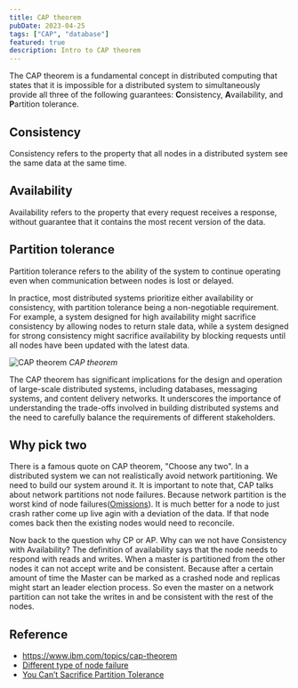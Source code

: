 ```yaml
---
title: CAP theorem
pubDate: 2023-04-25
tags: ["CAP", "database"]
featured: true
description: Intro to CAP theorem
---
```


The CAP theorem is a fundamental concept in distributed computing that states that it is impossible for a distributed system to simultaneously provide all three of the following guarantees: **C**onsistency, **A**vailability, and **P**artition tolerance.

## Consistency

Consistency refers to the property that all nodes in a distributed system see the same data at the same time.

## Availability

Availability refers to the property that every request receives a response, without guarantee that it contains the most recent version of the data.

## Partition tolerance

Partition tolerance refers to the ability of the system to continue operating even when communication between nodes is lost or delayed.

In practice, most distributed systems prioritize either availability or consistency, with partition tolerance being a non-negotiable requirement. For example, a system designed for high availability might sacrifice consistency by allowing nodes to return stale data, while a system designed for strong consistency might sacrifice availability by blocking requests until all nodes have been updated with the latest data.

![CAP theorem](@assets/blog/CAP-theorem/CAP-theorem.png)
_CAP theorem_

The CAP theorem has significant implications for the design and operation of large-scale distributed systems, including databases, messaging systems, and content delivery networks. It underscores the importance of understanding the trade-offs involved in building distributed systems and the need to carefully balance the requirements of different stakeholders.

## Why pick two

There is a famous quote on CAP theorem, "Choose any two". In a distributed system we can not realistically avoid network partitioning. We need to build our system around it. It is important to note that, CAP talks about network partitions not node failures. Because network partition is the worst kind of node failures([Omissions](http://distash.blogspot.com/2010/02/node-failure.html)). It is much better for a node to just crash rather come up live agin with a deviation of the data. If that node comes back then the existing nodes would need to reconcile.

Now back to the question why CP or AP. Why can we not have Consistency with Availability?
The definition of availability says that the node needs to respond with reads and writes. When a master is partitioned from the other nodes it can not accept write and be consistent. Because after a certain amount of time the Master can be marked as a crashed node and replicas might start an leader election process. So even the master on a network partition can not take the writes in and be consistent with the rest of the nodes.

## Reference

- https://www.ibm.com/topics/cap-theorem
- [Different type of node failure](http://distash.blogspot.com/2010/02/node-failure.html)
- [You Can’t Sacrifice Partition Tolerance](https://codahale.com/you-cant-sacrifice-partition-tolerance/)
